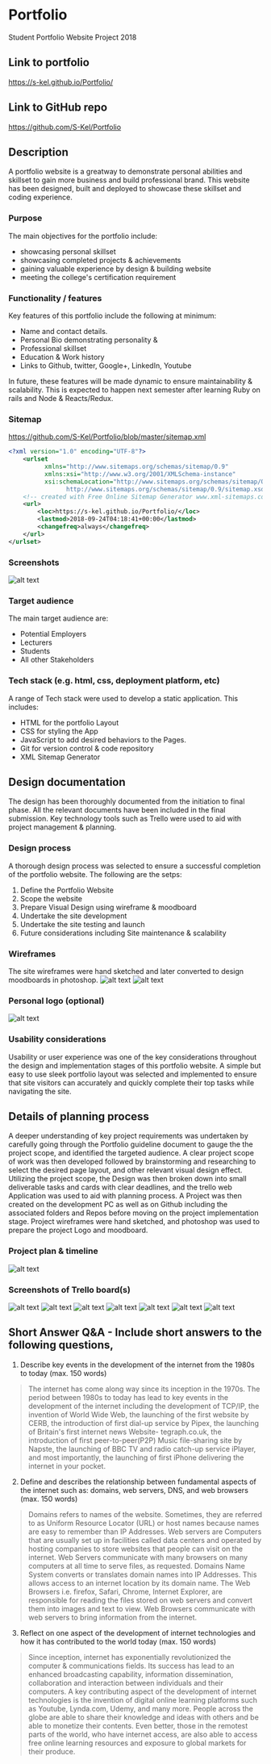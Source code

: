 # Portfolio
Student Portfolio Website Project 2018
## Link to portfolio
https://s-kel.github.io/Portfolio/
## Link to GitHub repo
https://github.com/S-Kel/Portfolio

## Description
A portfolio website is a greatway to demonstrate personal abilities and skillset to gain more business and build professional brand. This website has been designed, built and deployed to showcase these skillset and coding experience.
### Purpose
The main objectives for the portfolio include:
* showcasing personal skillset
* showcasing completed projects & achievements
* gaining valuable experience by design & building website 
* meeting the college's certification requirement

### Functionality / features
Key features of this portfolio include the following at minimum:
* Name and contact details.
* Personal Bio demonstrating personality & 
* Professional skillset
* Education & Work history
* Links to Github, twitter, Google+, LinkedIn, Youtube

In future, these features will be made dynamic to ensure maintainability & scalability. This is expected to happen next semester after learning Ruby on rails and Node & Reacts/Redux. 
### Sitemap
https://github.com/S-Kel/Portfolio/blob/master/sitemap.xml
```xml
<?xml version="1.0" encoding="UTF-8"?>
    <urlset
          xmlns="http://www.sitemaps.org/schemas/sitemap/0.9"
          xmlns:xsi="http://www.w3.org/2001/XMLSchema-instance"
          xsi:schemaLocation="http://www.sitemaps.org/schemas/sitemap/0.9
                http://www.sitemaps.org/schemas/sitemap/0.9/sitemap.xsd">
    <!-- created with Free Online Sitemap Generator www.xml-sitemaps.com -->
    <url>
        <loc>https://s-kel.github.io/Portfolio/</loc>
        <lastmod>2018-09-24T04:18:41+00:00</lastmod>
        <changefreq>always</changefreq>
    </url>
</urlset>
```
### Screenshots
![alt text](readmeImages/portfolio.PNG)
### Target audience
The main target audience are:
* Potential Employers
* Lecturers
* Students
* All other Stakeholders 

### Tech stack (e.g. html, css, deployment platform, etc)
A range of Tech stack were used to develop a static application. This includes:
* HTML for the portfolio Layout
* CSS for styling the App
* JavaScript to add desired behaviors to the Pages.
* Git for version control & code repository
* XML Sitemap Generator
## Design documentation
The design has been thoroughly documented from the initiation to final phase. All the relevant documents have been included in the final submission. Key technology tools such as Trello were used to aid with project management & planning.
### Design process
A thorough design process was selected to ensure a successful completion of the portfolio website. The following are the setps: 
1. Define the Portfolio Website
2. Scope the website
3. Prepare Visual Design using wireframe & moodboard
4. Undertake the site development
5. Undertake the site testing  and launch
6. Future considerations including Site maintenance & scalability
### Wireframes
The site wireframes were hand sketched and later converted to design moodboards in photoshop. 
![alt text](readmeImages/wireframe_main.png)
![alt text](readmeImages/wireframe.PNG)

### Personal logo (optional)
![alt text](readmeImages/logo.png)
### Usability considerations
Usability or user experience was one of the key considerations throughout the design and implementation stages of this portfolio website. A simple but easy to use sleek portfolio layout was selected and implemented to ensure that site visitors can accurately and quickly complete their top tasks while navigating the site.
## Details of planning process
A deeper understanding of key project requirements was undertaken by carefully going through the Portfolio guideline document to gauge the the project scope, and identified the targeted audience. A clear project scope of work was then developed followed by brainstorming and researching to select the desired page layout, and other relevant visual design effect.  Utilizing the project scope, the Design was then broken down into small deliverable tasks and cards with clear deadlines, and the trello web Application was used to aid with planning process. A Project was then created on the development PC as well as on Github including the associated  folders and Repos before moving on the project implementation stage. Project wireframes were hand sketched, and photoshop was used to prepare the project Logo and moodboard.
### Project plan & timeline
![alt text](readmeImages/projectplan.png)
### Screenshots of Trello board(s)
![alt text](readmeImages/Trello_board_overall.PNG)
![alt text](readmeImages/Project_Planning_Trello.png)
![alt text](readmeImages/HTML_Trello_main.PNG)
![alt text](readmeImages/CSS_Trello_main.PNG)
![alt text](readmeImages/JS_Trello.PNG)
![alt text](readmeImages/Wireframe_1.png)
![alt text](readmeImages/Wireframe_2.png)
## Short Answer Q&A - Include short answers to the following questions,
1. Describe key events in the development of the internet from the 1980s to today (max. 150 words)
>The internet has come along way since its inception in the 1970s. The period between 1980s to today has lead to key events  in the development of the internet including the development of TCP/IP, the invention of World Wide Web, the launching of the first website by CERB, the introduction of first dial-up service by Pipex, the launching of Britain's first internet news Website- tegraph.co.uk, the introduction of first peer-to-peer(P2P) Music file-sharing site by Napste, the launching of BBC TV and radio catch-up service iPlayer, and most importantly, the launching of first iPhone delivering the internet in your pocket.


2.  Define and describes the relationship between fundamental aspects of the internet such as: domains, web servers, DNS, and web browsers (max. 150 words)
>Domains refers to names of the website. Sometimes, they are  referred to as Uniform Resource Locator (URL) or host names because names are easy to remember than IP Addresses. Web servers are Computers that are usually set up in facilities called data centers and operated by hosting companies to store websites that people can visit on the internet. Web Servers communicate with many browsers on many computers at all time to serve files, as requested. Domains Name System converts or translates domain names into IP Addresses. This allows access to an internet location by its domain name. The Web Browsers i.e. firefox, Safari, Chrome, Internet Explorer, are responsible for reading the files stored on web servers and convert them into images and text to view. Web Browsers communicate with web servers to bring information from the internet.


3.  Reflect on one aspect of the development of internet technologies and how it has contributed to the world today (max. 150 words)
>Since inception, internet has exponentially revolutionized the computer & communications fields. Its success has lead to an enhanced broadcasting capability, information dissemination, collaboration and interaction between individuals and their computers.  A key contributing aspect of the development of internet technologies is the invention of digital online learning platforms such as Youtube, Lynda.com, Udemy, and many more. People across the globe are able to share their knowledge and ideas with others and be able to monetize their contents. Even better, those in the remotest parts of the world, who have internet access, are also able to access free online learning resources and exposure to global markets for their produce.

